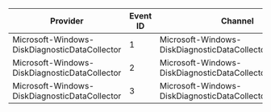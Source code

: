 Provider                                       |  Event ID  |  Channel                                                    |  Message
-----------------------------------------------|------------|-------------------------------------------------------------|---------
Microsoft-Windows-DiskDiagnosticDataCollector  |  1         |  Microsoft-Windows-DiskDiagnosticDataCollector/Operational  |
Microsoft-Windows-DiskDiagnosticDataCollector  |  2         |  Microsoft-Windows-DiskDiagnosticDataCollector/Operational  |
Microsoft-Windows-DiskDiagnosticDataCollector  |  3         |  Microsoft-Windows-DiskDiagnosticDataCollector/Operational  |